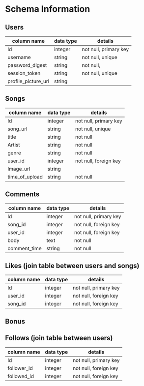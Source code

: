 # Schema Information

## Users                  
column name         |  data type    |  details
--------------------|---------------|---------------------
Id                  | integer       |  not null, primary key
username            | string        |  not null, unique
password_digest     | string        |  not null,
session_token       | string        |  not null, unique
profile_picture_url | string        |

## Songs
column name         |  data type    |  details
--------------------|---------------|---------------------
Id                  | integer       | not null, primary key
song_url            | string        | not null, unique
title               | string        | not null
Artist              | string        | not null
genre               | string        | not null
user_id             | integer       | not null, foreign key
Image_url           | string        |    
time_of_upload      | string        | not null

## Comments
column name         |  data type    |  details
--------------------|---------------|---------------------
Id                  | integer       | not null, primary key
song_id             | integer       | not null, foreign key
user_id             | integer       | not null, foreign key
body                | text          | not null
comment_time        | string        | not null

## Likes (join table between users and songs)
column name         |  data type    |  details
--------------------|---------------|---------------------
Id                  | integer       | not null, primary key
user_id             | integer       | not null, foreign key
song_id             | integer       | not null, foreign key

## Bonus

## Follows (join table between users)
column name         |  data type    |  details
--------------------|---------------|---------------------
Id                  | integer       |  not null, primary key
follower_id         | integer       |  not null, foreign key
followed_id         | integer       |  not null, foreign key
